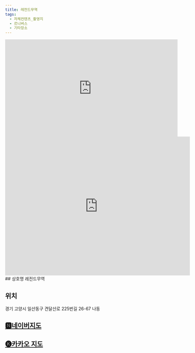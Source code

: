 ```yaml
---
title: 레전드무역
tags:
  - 자체컨텐츠_촬영지
  - 르니버스
  - 기타장소
---
```

<iframe width="560" height="315" src="https://www.youtube.com/embed/YcfEyj5KHN0?si=pjCnRxMS2Pm1PJXY" title="YouTube video player" frameborder="0" allow="accelerometer; autoplay; clipboard-write; encrypted-media; gyroscope; picture-in-picture; web-share" referrerpolicy="strict-origin-when-cross-origin" allowfullscreen></iframe>

<iframe src="https://www.google.com/maps/embed?pb=!1m18!1m12!1m3!1d3157.301347933209!2d126.81480941335589!3d37.68912131696956!2m3!1f0!2f0!3f0!3m2!1i1024!2i768!4f13.1!3m3!1m2!1s0x357c90532c3f2117%3A0x814c596c10c551f3!2z66CI7KCE65Oc66y07Jet!5e0!3m2!1sko!2skr!4v1741355782956!5m2!1sko!2skr" width="600" height="450" style="border:0;" allowfullscreen="" loading="lazy" referrerpolicy="no-referrer-when-downgrade"></iframe>
## 상호명
레전드무역

## 위치
경기 고양시 일산동구 견달산로 225번길 26-67 나동


## [🅽네이버지도](https://naver.me/IgJL7ie5)

## [🅚카카오 지도](https://place.map.kakao.com/617028321)